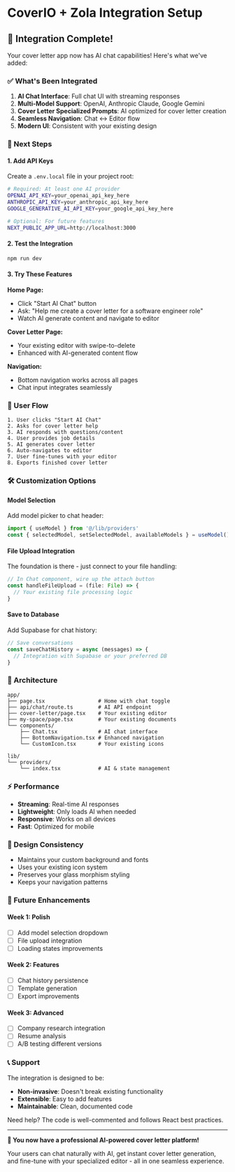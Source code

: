 # CoverIO + Zola Integration Setup

## 🎉 Integration Complete!

Your cover letter app now has AI chat capabilities! Here's what we've added:

### ✅ What's Been Integrated

1. **AI Chat Interface**: Full chat UI with streaming responses
2. **Multi-Model Support**: OpenAI, Anthropic Claude, Google Gemini
3. **Cover Letter Specialized Prompts**: AI optimized for cover letter creation
4. **Seamless Navigation**: Chat ↔ Editor flow
5. **Modern UI**: Consistent with your existing design

### 🚀 Next Steps

#### 1. Add API Keys
Create a `.env.local` file in your project root:

```bash
# Required: At least one AI provider
OPENAI_API_KEY=your_openai_api_key_here
ANTHROPIC_API_KEY=your_anthropic_api_key_here  
GOOGLE_GENERATIVE_AI_API_KEY=your_google_api_key_here

# Optional: For future features
NEXT_PUBLIC_APP_URL=http://localhost:3000
```

#### 2. Test the Integration
```bash
npm run dev
```

#### 3. Try These Features

**Home Page:**
- Click "Start AI Chat" button
- Ask: "Help me create a cover letter for a software engineer role"
- Watch AI generate content and navigate to editor

**Cover Letter Page:**
- Your existing editor with swipe-to-delete
- Enhanced with AI-generated content flow

**Navigation:**
- Bottom navigation works across all pages
- Chat input integrates seamlessly

### 🎯 User Flow

```
1. User clicks "Start AI Chat"
2. Asks for cover letter help
3. AI responds with questions/content
4. User provides job details
5. AI generates cover letter
6. Auto-navigates to editor
7. User fine-tunes with your editor
8. Exports finished cover letter
```

### 🛠 Customization Options

#### Model Selection
Add model picker to chat header:
```typescript
import { useModel } from '@/lib/providers'
const { selectedModel, setSelectedModel, availableModels } = useModel()
```

#### File Upload Integration
The foundation is there - just connect to your file handling:
```typescript
// In Chat component, wire up the attach button
const handleFileUpload = (file: File) => {
  // Your existing file processing logic
}
```

#### Save to Database
Add Supabase for chat history:
```typescript
// Save conversations
const saveChatHistory = async (messages) => {
  // Integration with Supabase or your preferred DB
}
```

### 🔧 Architecture

```
app/
├── page.tsx                 # Home with chat toggle
├── api/chat/route.ts        # AI API endpoint
├── cover-letter/page.tsx    # Your existing editor
├── my-space/page.tsx        # Your existing documents
└── components/
    ├── Chat.tsx             # AI chat interface
    ├── BottomNavigation.tsx # Enhanced navigation
    └── CustomIcon.tsx       # Your existing icons

lib/
└── providers/
    └── index.tsx            # AI & state management
```

### ⚡ Performance

- **Streaming**: Real-time AI responses
- **Lightweight**: Only loads AI when needed
- **Responsive**: Works on all devices
- **Fast**: Optimized for mobile

### 🎨 Design Consistency

- Maintains your custom background and fonts
- Uses your existing icon system
- Preserves your glass morphism styling
- Keeps your navigation patterns

### 🔮 Future Enhancements

#### Week 1: Polish
- [ ] Add model selection dropdown
- [ ] File upload integration
- [ ] Loading states improvements

#### Week 2: Features  
- [ ] Chat history persistence
- [ ] Template generation
- [ ] Export improvements

#### Week 3: Advanced
- [ ] Company research integration
- [ ] Resume analysis
- [ ] A/B testing different versions

### 📞 Support

The integration is designed to be:
- **Non-invasive**: Doesn't break existing functionality
- **Extensible**: Easy to add features
- **Maintainable**: Clean, documented code

Need help? The code is well-commented and follows React best practices.

---

**🎯 You now have a professional AI-powered cover letter platform!**

Your users can chat naturally with AI, get instant cover letter generation, and fine-tune with your specialized editor - all in one seamless experience. 